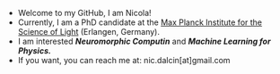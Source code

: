 - Welcome to my GitHub, I am Nicola!
- Currently, I am a PhD candidate at the [Max Planck Institute for the Science of Light](https://mpl.mpg.de/) (Erlangen, Germany).
- I am interested ***Neuromorphic Computin*** and ***Machine Learning for Physics.***
- If you want, you can reach me at: nic.dalcin[at]gmail.com

